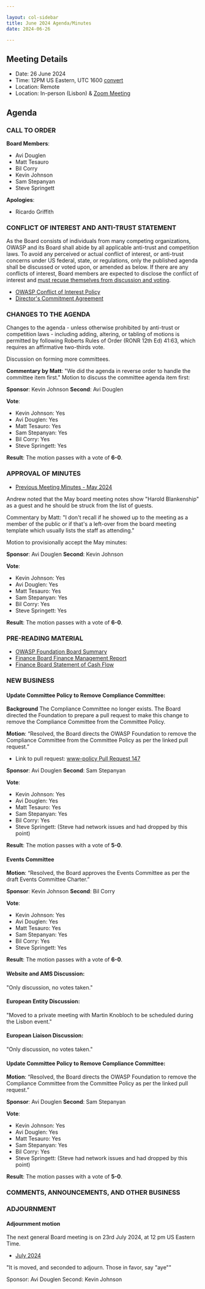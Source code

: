 ```yaml
---

layout: col-sidebar
title: June 2024 Agenda/Minutes
date: 2024-06-26

---
```


## Meeting Details

- Date: 26 June 2024
- Time: 12PM US Eastern, UTC 1600 [convert](https://www.timeanddate.com/worldclock/meetingdetails.html?year=2024&month=6&day=25&hour=16&min=0&sec=0&p1=398&p2=110&p3=197&p4=64&p5=136&p6=179)
- Location: Remote
- Location: In-person (Lisbon) & [Zoom Meeting](https://us06web.zoom.us/j/88966282109?pwd=tgbr7MUDEev6ZBIGh4wMsk2cSradte.1)

## Agenda

### CALL TO ORDER

**Board Members**:
- Avi Douglen
- Matt Tesauro
- Bil Corry
- Kevin Johnson
- Sam Stepanyan
- Steve Springett

**Apologies**:
- Ricardo Griffith


### CONFLICT OF INTEREST AND ANTI-TRUST STATEMENT

As the Board consists of individuals from many competing organizations, OWASP and its Board shall abide by all applicable anti-trust and competition laws. To avoid any perceived or actual conflict of interest, or anti-trust concerns under US federal, state, or regulations, only the published agenda shall be discussed or voted upon, or amended as below. If there are any conflicts of interest, Board members are expected to disclose the conflict of interest and [must recuse themselves from discussion and voting](https://owasp.org/www-policy/legal/bylaws#section-702-disclosure-required).

- [OWASP Conflict of Interest Policy](https://owasp.org/www-policy/operational/conflict-of-interest)
- [Director's Commitment Agreement](https://owasp.org/www-policy/legal/directors-committment-agreement)

### CHANGES TO THE AGENDA

Changes to the agenda - unless otherwise prohibited by anti-trust or competition laws - including adding, altering, or tabling of motions is permitted by following Roberts Rules of Order (RONR 12th Ed) 41:63, which requires an affirmative two-thirds vote.

Discussion on forming more committees.

**Commentary by Matt**: "We did the agenda in reverse order to handle the committee item first."
Motion to discuss the committee agenda item first:

**Sponsor**: Kevin Johnson
**Second**: Avi Douglen

**Vote**:

- Kevin Johnson: Yes
- Avi Douglen: Yes
- Matt Tesauro: Yes
- Sam Stepanyan: Yes
- Bil Corry: Yes
- Steve Springett: Yes

**Result**: The motion passes with a vote of **6-0**.

### APPROVAL OF MINUTES
- [Previous Meeting Minutes - May 2024](/www-board/meetings-historical/2024/202405)

Andrew noted that the May board meeting notes show "Harold Blankenship" as a guest and he should be struck from the list of guests.

Commentary by Matt: "I don't recall if he showed up to the meeting as a member of the public or if that's a left-over from the board meeting template which usually lists the staff as attending."

Motion to provisionally accept the May minutes:

**Sponsor**: Avi Douglen
**Second**: Kevin Johnson

**Vote**:

- Kevin Johnson: Yes
- Avi Douglen: Yes
- Matt Tesauro: Yes
- Sam Stepanyan: Yes
- Bil Corry: Yes
- Steve Springett: Yes

**Result**: The motion passes with a vote of **6-0**.

### PRE-READING MATERIAL

- [OWASP Foundation Board Summary](https://docs.google.com/presentation/d/1mD85nAeL-r_sUJq6bcDKY9oFW1wJyFQaVa4MMgsMaEA/edit?usp=sharing)
- [Finance Board Finance Management Report](/www-board/attachments/202405-management-report.pdf)
- [Finance Board Statement of Cash Flow](/www-board/attachments/202405-statement-of-cash-flow.pdf)

### NEW BUSINESS

#### Update Committee Policy to Remove Compliance Committee:

**Background** The Compliance Committee no longer exists. The Board directed the Foundation to prepare a pull request to make this change to remove the Compliance Committee from the Committee Policy.

**Motion**: “Resolved, the Board directs the OWASP Foundation to remove the Compliance Committee from the Committee Policy as per the linked pull request.”

- Link to pull request: [www-policy Pull Request 147](https://github.com/OWASP/www-policy/pull/147)

**Sponsor**: Avi Douglen
**Second**: Sam Stepanyan

**Vote**:

- Kevin Johnson: Yes
- Avi Douglen: Yes
- Matt Tesauro: Yes
- Sam Stepanyan: Yes
- Bil Corry: Yes
- Steve Springett: (Steve had network issues and had dropped by this point)

**Result**: The motion passes with a vote of **5-0**.

#### Events Committee 
**Motion**: “Resolved, the Board approves the Events Committee as per the draft Events Committee Charter.”

**Sponsor**: Kevin Johnson
**Second**: Bil Corry

**Vote**:

- Kevin Johnson: Yes
- Avi Douglen: Yes
- Matt Tesauro: Yes
- Sam Stepanyan: Yes
- Bil Corry: Yes
- Steve Springett: Yes

**Result**: The motion passes with a vote of **6-0**.

#### Website and AMS Discussion:

"Only discussion, no votes taken."

#### European Entity Discussion:

"Moved to a private meeting with Martin Knobloch to be scheduled during the Lisbon event."

#### European Liaison Discussion:

"Only discussion, no votes taken."

#### Update Committee Policy to Remove Compliance Committee:

**Motion**: “Resolved, the Board directs the OWASP Foundation to remove the Compliance Committee from the Committee Policy as per the linked pull request.”

**Sponsor**: Avi Douglen
**Second**: Sam Stepanyan

**Vote**:

- Kevin Johnson: Yes
- Avi Douglen: Yes
- Matt Tesauro: Yes
- Sam Stepanyan: Yes
- Bil Corry: Yes
- Steve Springett: (Steve had network issues and had dropped by this point)

**Result**: The motion passes with a vote of **5-0**.

### COMMENTS, ANNOUNCEMENTS, AND OTHER BUSINESS

### ADJOURNMENT

#### Adjournment motion

The next general Board meeting is on 23rd July 2024, at 12 pm US Eastern Time.

- [July 2024](https://owasp.org/www-board/meetings/202407.html)

"It is moved, and seconded to adjourn. Those in favor, say "aye""

Sponsor: Avi Douglen
Second: Kevin Johnson
